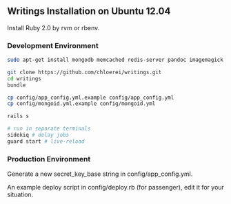 ## Writings Installation on Ubuntu 12.04

Install Ruby 2.0 by rvm or rbenv.

### Development Environment

```bash
sudo apt-get install mongodb memcached redis-server pandoc imagemagick

git clone https://github.com/chloerei/writings.git
cd writings
bundle

cp config/app_config.yml.example config/app_config.yml
cp config/mongoid.yml.example config/mongoid.yml

rails s

# run in separate terminals
sidekiq # delay jobs
guard start # live-reload
```

### Production Environment

Generate a new secret_key_base string in config/app_config.yml.

An example deploy script in config/deploy.rb (for passenger), edit it for your situation.
